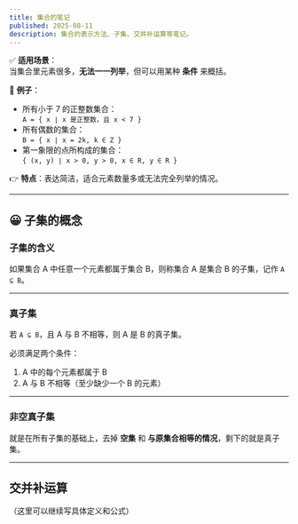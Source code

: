 ```yaml
---
title: 集合的笔记
published: 2025-08-11
description: 集合的表示方法、子集、交并补运算等笔记。
---
```


✅ **适用场景**：  
当集合里元素很多，**无法一一列举**，但可以用某种 **条件** 来概括。

🔎 **例子**：
- 所有小于 7 的正整数集合：  
`A = { x ∣ x 是正整数，且 x < 7 }`
- 所有偶数的集合：  
`B = { x ∣ x = 2k, k ∈ Z }`
- 第一象限的点所构成的集合：  
`{ (x, y) ∣ x > 0, y > 0, x ∈ R, y ∈ R }`

👉 **特点**：表达简洁，适合元素数量多或无法完全列举的情况。

---

## 😀 子集的概念

### 子集的含义
如果集合 A 中任意一个元素都属于集合 B，则称集合 A 是集合 B 的子集，记作 `A ⊆ B`。

---

### 真子集
若 `A ⊆ B`，且 A 与 B 不相等，则 A 是 B 的真子集。

必须满足两个条件：
1. A 中的每个元素都属于 B  
2. A 与 B 不相等（至少缺少一个 B 的元素）

---

### 非空真子集
就是在所有子集的基础上，去掉 **空集** 和 **与原集合相等的情况**，剩下的就是真子集。

---

## 交并补运算
（这里可以继续写具体定义和公式）
